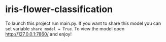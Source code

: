 # iris-flower-classification
 To launch this project run main.py. If you want to share this model you can set variable `share_model = True`. To view the model open http://127.0.0.1:7860/ and enjoy!

